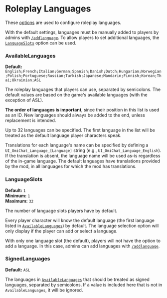 # Roleplay Languages

These [options](./index.md) are used to configure roleplay languages.

With the default settings, languages must be manually added to players by admins with [`/addlanguage`](../user-guide/admins.md#commands).
To allow players to set additional languages, the [`LanguageSlots`](#languageslots) option can be used.

### AvailableLanguages
**Default:** `English;French;Italian;German;Spanish;Danish;Dutch;Hungarian;Norwegian;Polish;Portuguese;Russian;Turkish;Japanese;Mandarin;Finnish;Korean;Thai;Ukrainian;ASL`

The roleplay languages that players can use, separated by semicolons.
The default values are based on the game's available languages (with the exception of ASL).

**The order of languages is important**, since their position in this list is used as an ID.
New languages should always be added to the end, unless replacement is intended.

Up to 32 languages can be specified.
The first language in the list will be treated as the default language player characters speak.

Translations for each language's name can be specified by defining a `UI_OmiChat_Language_[Language]` string (e.g., `UI_OmiChat_Language_English`).
If the translation is absent, the language name will be used as-is regardless of the in-game language.
The default languages have translations provided by the mod, in all languages for which the mod has translations.

### LanguageSlots
**Default:** `1`  
**Minimum:** `1`  
**Maximum:** `32`

The number of language slots players have by default.

Every player character will know the default language (the first language listed in [`AvailableLanguages`](#availablelanguages)) by default.
The language selection option will only display if the player can add or select a language.

With only one language slot (the default), players will not have the option to add a language. In this case, admins can add languages with [`/addlanguage`](../user-guide/admins.md#commands).

### SignedLanguages
**Default:** `ASL`

The languages in [`AvailableLanguages`](#availablelanguages) that should be treated as signed languages, separated by semicolons.
If a value is included here that is not in `AvailableLanguages`, it will be ignored.
